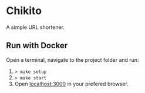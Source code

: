 # Chikito
A simple URL shortener.

## Run with Docker

Open a terminal, navigate to the project folder and run:

1. `> make setup`
2. `> make start`
3. Open [localhost:3000](http://localhost:3000) in your prefered browser.
